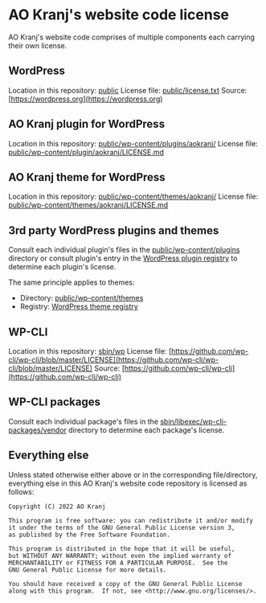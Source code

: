 # AO Kranj's website code license

AO Kranj's website code comprises of multiple components each carrying their own license.



## WordPress

Location in this repository: [public](public)
License file: [public/license.txt](public/license.txt)
Source: [https://wordpress.org](https://wordpress.org)



## AO Kranj plugin for WordPress

Location in this repository: [public/wp-content/plugins/aokranj/](public/wp-content/plugins/aokranj/LICENSE.md)
License file: [public/wp-content/plugin/aokranj/LICENSE.md](public/wp-content/plugin/aokranj/LICENSE.md)



## AO Kranj theme for WordPress

Location in this repository: [public/wp-content/themes/aokranj/](public/wp-content/themes/aokranj/)
License file: [public/wp-content/themes/aokranj/LICENSE.md](public/wp-content/themes/aokranj/LICENSE.md)



## 3rd party WordPress plugins and themes

Consult each individual plugin's files in the [public/wp-content/plugins](public/wp-content/plugins)
directory or consult plugin's entry in the [WordPress plugin registry](https://wordpress.org/plugins/)
to determine each plugin's license.

The same principle applies to themes:
- Directory: [public/wp-content/themes](public/wp-content/themes)
- Registry: [WordPress theme registry](https://wordpress.org/themes/)



## WP-CLI

Location in this repository: [sbin/wp](sbin/wp)
License file: [https://github.com/wp-cli/wp-cli/blob/master/LICENSE](https://github.com/wp-cli/wp-cli/blob/master/LICENSE)
Source: [https://github.com/wp-cli/wp-cli](https://github.com/wp-cli/wp-cli)



## WP-CLI packages

Consult each individual package's files in the
[sbin/libexec/wp-cli-packages/vendor](sbin/libexec/wp-cli-packages/vendor)
directory to determine each package's license.



## Everything else

Unless stated otherwise either above or in the corresponding file/directory,
everything else in this AO Kranj's website code repository is licensed as follows:

```
Copyright (C) 2022 AO Kranj

This program is free software: you can redistribute it and/or modify
it under the terms of the GNU General Public License version 3,
as published by the Free Software Foundation.

This program is distributed in the hope that it will be useful,
but WITHOUT ANY WARRANTY; without even the implied warranty of
MERCHANTABILITY or FITNESS FOR A PARTICULAR PURPOSE.  See the
GNU General Public License for more details.

You should have received a copy of the GNU General Public License
along with this program.  If not, see <http://www.gnu.org/licenses/>.
```
